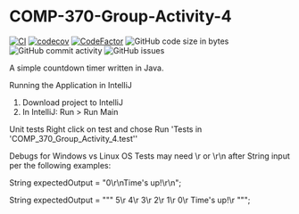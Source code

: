 # COMP-370-Group-Activity-4 

[![CI](https://github.com/dustinn1/COMP-370-Group-Activity-4/actions/workflows/main.yml/badge.svg)](https://github.com/dustinn1/COMP-370-Group-Activity-4/actions/workflows/main.yml)
[![codecov](https://codecov.io/gh/dustinn1/COMP-370-Group-Activity-4/branch/main/graph/badge.svg?token=D1GGP9IJJ3)](https://codecov.io/gh/dustinn1/COMP-370-Group-Activity-4)
[![CodeFactor](https://www.codefactor.io/repository/github/dustinn1/comp-370-group-activity-4/badge)](https://www.codefactor.io/repository/github/dustinn1/comp-370-group-activity-4)
![GitHub code size in bytes](https://img.shields.io/github/languages/code-size/dustinn1/COMP-370-Group-Activity-4)
![GitHub commit activity](https://img.shields.io/github/commit-activity/w/dustinn1/COMP-370-Group-Activity-4)
![GitHub issues](https://img.shields.io/github/issues/dustinn1/COMP-370-Group-Activity-4)


A simple countdown timer written in Java.

Running the Application in IntelliJ
1. Download project to IntelliJ
2. In IntelliJ: Run > Run Main

Unit tests
Right click on test and chose Run 'Tests in 'COMP_370_Group_Activity_4.test''

Debugs for Windows vs Linux OS
Tests may need \r or \r\n after String input per the following examples:

String expectedOutput = "0\r\nTime's up!\r\n";

String expectedOutput = """
                5\r
                4\r
                3\r
                2\r
                1\r
                0\r
                Time's up!\r
                """;

